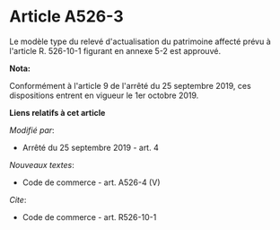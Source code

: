 # Article A526-3

Le modèle type du relevé d'actualisation du patrimoine affecté prévu à l'article R. 526-10-1 figurant en annexe 5-2 est
approuvé.

**Nota:**

Conformément à l'article 9 de l'arrêté du 25 septembre 2019, ces dispositions entrent en vigueur le 1er octobre 2019.

**Liens relatifs à cet article**

_Modifié par_:

  - Arrêté du 25 septembre 2019 - art. 4

_Nouveaux textes_:

  - Code de commerce - art. A526-4 (V)

_Cite_:

  - Code de commerce - art. R526-10-1
